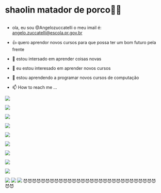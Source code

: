 # shaolin matador de porco🗿🍷

## 
###### 

- ola, eu sou @Angelozuccatelli
o meu imail é: angelo.zuccatelli@escola.pr.gov.br


- 👍 quero aprendor novos cursos para que possa ter um bom futuro pela frente
- 👀 estou intersado em aprender coisas novas
- 🌱 eu estou interesado em aprender novos cursos
- 💞️ estou aprendendo a programar novos cursos de computação
- 📫 How to reach me ...

![](https://img.shields.io/badge/Scratch-4D97FF?style=for-the-badge&logo=Scratch&logoColor=white)

![](https://img.shields.io/badge/JavaScript-323330?style=for-the-badge&logo=javascript&logoColor=F7DF1E)

![](https://img.shields.io/badge/PlayStation-003791?style=for-the-badge&logo=playstation&logoColor=white)

![](https://img.shields.io/badge/Amazon%20Prime-00A8E1?style=for-the-badge&logo=netflix&logoColor=white)

![](https://img.shields.io/badge/Epic%20Games-313131?style=for-the-badge&logo=Epic%20Games&logoColor=white)

![](https://img.shields.io/badge/FIFA-B7312F?style=for-the-badge&logo=fifa&logoColor=white)

![](https://img.shields.io/badge/Discord-5865F2?style=for-the-badge&logo=discord&logoColor=white)

![](https://img.shields.io/badge/iFood-EA1D2C?style=for-the-badge&logo=ifood&logoColor=white)

![](https://img.shields.io/badge/Twitch-9146FF?style=for-the-badge&logo=twitch&logoColor=white)

![](https://img.shields.io/badge/YouTube-FF0000?style=for-the-badge&logo=youtube&logoColor=white)
![](https://img.shields.io/badge/Crunchyroll-F47521?style=for-the-badge&logo=crunchyroll&logoColor=white)
![](https://img.shields.io/badge/Xbox-107C10?style=for-the-badge&logo=xbox&logoColor=white)
😈😈😈😈😈😈😈😈😈😈😈😈😈😈😈😈😈😈😈😈😈😈😈😈😈😈😈😈😈😈😈😈
